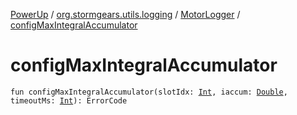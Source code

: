 [PowerUp](../../index.md) / [org.stormgears.utils.logging](../index.md) / [MotorLogger](index.md) / [configMaxIntegralAccumulator](./config-max-integral-accumulator.md)

# configMaxIntegralAccumulator

`fun configMaxIntegralAccumulator(slotIdx: `[`Int`](https://kotlinlang.org/api/latest/jvm/stdlib/kotlin/-int/index.html)`, iaccum: `[`Double`](https://kotlinlang.org/api/latest/jvm/stdlib/kotlin/-double/index.html)`, timeoutMs: `[`Int`](https://kotlinlang.org/api/latest/jvm/stdlib/kotlin/-int/index.html)`): ErrorCode`